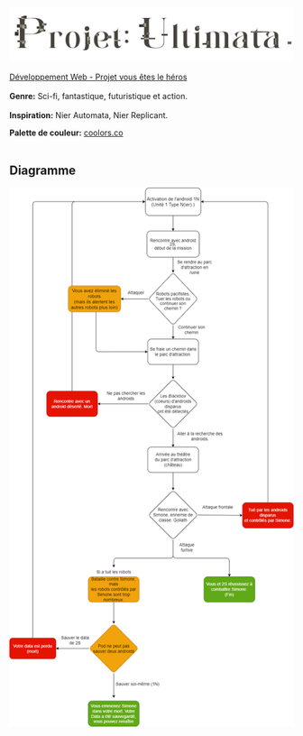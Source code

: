 ![Titre du projet](assets/images/essaie-titre-3.png)
<br>
<br>
[Développement Web - Projet vous êtes le héros](https://smnarnold.com/projets/vous-etes-le-heros)
<br>
<br>
**Genre:** Sci-fi, fantastique, futuristique et action.
<br>
<br>
**Inspiration:** Nier Automata, Nier Replicant.

**Palette de couleur:** [coolors.co](https://coolors.co/46433c-afaa96-c2bca4-d2ccb4)
<br>
<br>

## Diagramme

![Schéma du projet](assets/drawio/schema.png)
